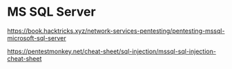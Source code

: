 # MS SQL Server
https://book.hacktricks.xyz/network-services-pentesting/pentesting-mssql-microsoft-sql-server

https://pentestmonkey.net/cheat-sheet/sql-injection/mssql-sql-injection-cheat-sheet

